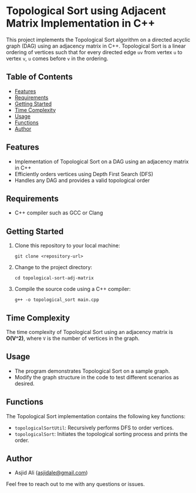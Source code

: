 # Topological Sort using Adjacent Matrix Implementation in C++

This project implements the Topological Sort algorithm on a directed acyclic graph (DAG) using an adjacency matrix in C++. Topological Sort is a linear ordering of vertices such that for every directed edge `uv` from vertex `u` to vertex `v`, `u` comes before `v` in the ordering.

## Table of Contents

- [Features](#features)
- [Requirements](#requirements)
- [Getting Started](#getting-started)
- [Time Complexity](#time-complexity)
- [Usage](#usage)
- [Functions](#functions)
- [Author](#author)

## Features

- Implementation of Topological Sort on a DAG using an adjacency matrix in C++
- Efficiently orders vertices using Depth First Search (DFS)
- Handles any DAG and provides a valid topological order

## Requirements

- C++ compiler such as GCC or Clang

## Getting Started

1. Clone this repository to your local machine:
    ```shell
    git clone <repository-url>
    ```
2. Change to the project directory:
    ```shell
    cd topological-sort-adj-matrix
    ```
3. Compile the source code using a C++ compiler:
    ```shell
    g++ -o topological_sort main.cpp
    ```

## Time Complexity

The time complexity of Topological Sort using an adjacency matrix is **O(V^2)**, where `V` is the number of vertices in the graph.

## Usage

- The program demonstrates Topological Sort on a sample graph.
- Modify the graph structure in the code to test different scenarios as desired.

## Functions

The Topological Sort implementation contains the following key functions:

- `topologicalSortUtil`: Recursively performs DFS to order vertices.
- `topologicalSort`: Initiates the topological sorting process and prints the order.

## Author

- Asjid Ali (asjidale@gmail.com)

Feel free to reach out to me with any questions or issues.
